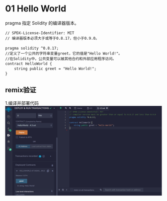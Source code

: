 
# 01 Hello World

pragma 指定 Solidity 的编译器版本。

```solidity
// SPDX-License-Identifier: MIT
// 编译器版本必须大于或等于0.8.17，但小于0.9.0。

pragma solidity ^0.8.17;
//定义了一个公共的字符串变量greet，它的值是"Hello World!"。
//在Solidity中，公共变量可以被其他合约和外部应用程序访问。
contract HelloWorld {
    string public greet = "Hello World!";
}
```
## remix验证
1.编译并部署代码
![1-1.png](png/1-1.png)